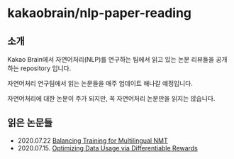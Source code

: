 # kakaobrain/nlp-paper-reading
## 소개
Kakao Brain에서 자연어처리(NLP)를 연구하는 팀에서 읽고 있는 논문 리뷰들을 공개하는 repository 입니다.

자연어처리 연구팀에서 읽는 논문들을 매주 업데이트 해나갈 예정입니다.

자연어처리에 대한 논문이 주가 되지만, 꼭 자연어처리 논문만을 읽지는 않습니다.

## 읽은 논문들

- 2020.07.22 [Balancing Training for Multilingual NMT](notes//Balancing_Training_for_Multilingual_NMT.md)
- 2020.07.15. [Optimizing Data Usage via Differentiable Rewards](notes/Optimizing_Data_Usage_via_Differentiable_Rewards.md)

